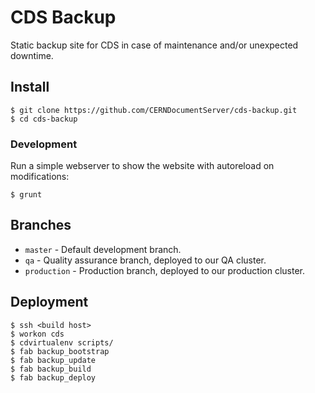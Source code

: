 # CDS Backup
Static backup site for CDS in case of maintenance and/or unexpected downtime.

## Install

```console
$ git clone https://github.com/CERNDocumentServer/cds-backup.git
$ cd cds-backup
```

### Development

Run a simple webserver to show the website with autoreload on modifications:
```console
$ grunt
```

## Branches
* ``master`` - Default development branch.
* ``qa`` - Quality assurance branch, deployed to our QA cluster.
* ``production`` - Production branch, deployed to our production cluster.

## Deployment
```console
$ ssh <build host>
$ workon cds
$ cdvirtualenv scripts/
$ fab backup_bootstrap
$ fab backup_update
$ fab backup_build
$ fab backup_deploy
```

